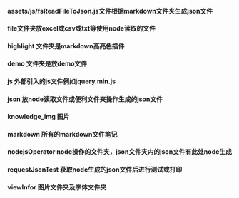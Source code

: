 #### assets/js/fsReadFileToJson.js文件根据markdown文件夹生成json文件
#### file文件夹放excel或csv或txt等使用node读取的文件
#### highlight 文件夹是markdown高亮色插件
#### demo 文件夹是放demo文件
#### js 外部引入的js文件例如jquery.min.js
#### json 放node读取文件或便利文件夹操作生成的json文件
#### knowledge_img 图片
#### markdown 所有的markdown文件笔记
#### nodejsOperator node操作的文件夹，json文件夹内的json文件有此处node生成
#### requestJsonTest 获取node生成的json文件后进行测试或打印
#### viewInfor 图片文件夹及字体文件夹